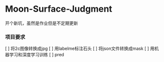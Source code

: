 # Moon-Surface-Judgment
开个新坑，虽然是作业但是不定期更新
### 项目要求
[ ] 将2c图像转换成jpg
[ ] 用labelme标注石头
[ ] 将json文件转换成mask
[ ] 用机器学习和深度学习训练
[ ] pred
